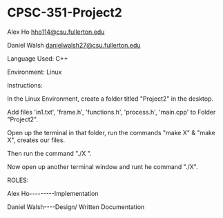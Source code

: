 # CPSC-351-Project2

Alex Ho hho114@csu.fullerton.edu


Daniel Walsh danielwalsh27@csu.fullerton.edu


Language Used: C++

Environment: Linux

Instructions:

In the Linux Environment, create a folder titled "Project2" in the desktop.

Add files 'in1.txt', 'frame.h', 'functions.h', 'process.h', 'main.cpp' to Folder "Project2".

Open up the terminal in that folder, run the commands "make X" & "make X", creates our files.

Then run the command "./X ".

Now open up another terminal window and runt he command "./X".

ROLES:

Alex Ho---------Implementation

Daniel Walsh----Design/ Written Documentation


